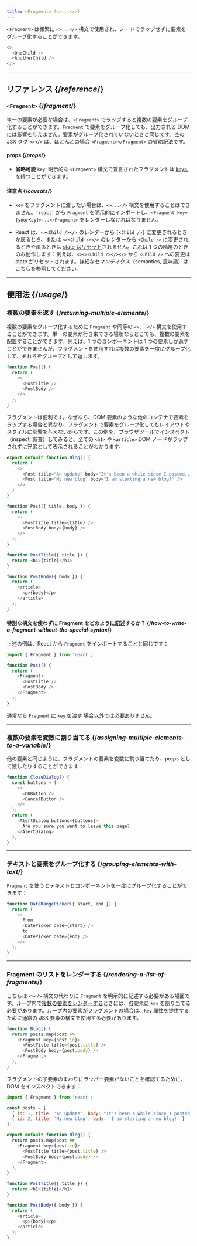 ```yaml
---
title: <Fragment> (<>...</>)
---
```


<Intro>

`<Fragment>` は頻繁に `<>...</>` 構文で使用され、ノードでラップせずに要素をグループ化することができます。

```js
<>
  <OneChild />
  <AnotherChild />
</>
```

</Intro>

<InlineToc />

---

## リファレンス {/*reference*/}

### `<Fragment>` {/*fragment*/}

単一の要素が必要な場合は、`<Fragment>` でラップすると複数の要素をグループ化することができます。`Fragment` で要素をグループ化しても、出力される DOM には影響を与えません。要素がグループ化されていないときと同じです。空の JSX タグ `<></>` は、ほとんどの場合 `<Fragment></Fragment>` の省略記法です。

#### props {/*props*/}

- **省略可能** `key`: 明示的な `<Fragment>` 構文で宣言されたフラグメントは [keys.](/learn/rendering-lists#keeping-list-items-in-order-with-key) を持つことができます。

#### 注意点 {/*caveats*/}

- `key` をフラグメントに渡したい場合は、`<>...</>` 構文を使用することはできません。`'react'` から `Fragment` を明示的にインポートし、`<Fragment key={yourKey}>...</Fragment>` をレンダーしなければなりません。

- React は、`<><Child /></>` のレンダーから `[<Child />]` に変更されるときか戻るとき、または `<><Child /></>` のレンダーから `<Child />` に変更されるときや戻るときは [state はリセット](/learn/preserving-and-resetting-state)されません。これは 1 つの階層のときのみ動作します：例えば、`<><><Child /></></>` から `<Child />` への変更は state がリセットされます。詳細なセマンティクス（semantics, 意味論）は[こちら](https://gist.github.com/clemmy/b3ef00f9507909429d8aa0d3ee4f986b)を参照してください。
---

## 使用法 {/*usage*/}

### 複数の要素を返す {/*returning-multiple-elements*/}

複数の要素をグループ化するために `Fragment` や同等の `<>...</>` 構文を使用することができます。単一の要素が行き来できる場所ならどこでも、複数の要素を配置することができます。例えば、1 つのコンポーネントは 1 つの要素しか返すことができませんが、フラグメントを使用すれば複数の要素を一度にグループ化して、それらをグループとして返します。

```js {3,6}
function Post() {
  return (
    <>
      <PostTitle />
      <PostBody />
    </>
  );
}
```

フラグメントは便利です。なぜなら、DOM 要素のような他のコンテナで要素をラップする場合と異なり、フラグメントで要素をグループ化してもレイアウトやスタイルに影響を与えないからです。この例を、ブラウザツールでインスペクト（inspect, 調査）してみると、全ての `<h1>` や `<article>` DOM ノードがラップされずに兄弟として表示されることがわかります。

<Sandpack>

```js
export default function Blog() {
  return (
    <>
      <Post title="An update" body="It's been a while since I posted..." />
      <Post title="My new blog" body="I am starting a new blog!" />
    </>
  )
}

function Post({ title, body }) {
  return (
    <>
      <PostTitle title={title} />
      <PostBody body={body} />
    </>
  );
}

function PostTitle({ title }) {
  return <h1>{title}</h1>
}

function PostBody({ body }) {
  return (
    <article>
      <p>{body}</p>
    </article>
  );
}
```

</Sandpack>

<DeepDive>

#### 特別な構文を使わずに Fragment をどのように記述するか？ {/*how-to-write-a-fragment-without-the-special-syntax*/}

上述の例は、React から `Fragment` をインポートすることと同じです：

```js {1,5,8}
import { Fragment } from 'react';

function Post() {
  return (
    <Fragment>
      <PostTitle />
      <PostBody />
    </Fragment>
  );
}
```

通常なら [`Fragment` に `key` を渡す](#rendering-a-list-of-fragments) 場合以外では必要ありません。
</DeepDive>

---

### 複数の要素を変数に割り当てる {/*assigning-multiple-elements-to-a-variable*/}

他の要素と同じように、フラグメントの要素を変数に割り当てたり、props として渡したりすることができます：

```js
function CloseDialog() {
  const buttons = (
    <>
      <OKButton />
      <CancelButton />
    </>
  );
  return (
    <AlertDialog buttons={buttons}>
      Are you sure you want to leave this page?
    </AlertDialog>
  );
}
```

---

### テキストと要素をグループ化する {/*grouping-elements-with-text*/}

`Fragment` を使うとテキストとコンポーネントを一度にグループ化することができます：

```js
function DateRangePicker({ start, end }) {
  return (
    <>
      From
      <DatePicker date={start} />
      to
      <DatePicker date={end} />
    </>
  );
}
```

---

### Fragment のリストをレンダーする {/*rendering-a-list-of-fragments*/}

こちらは `<></>` 構文の代わりに `Fragment` を明示的に記述する必要がある場面です。ループ内で[複数の要素をレンダーする](/learn/rendering-lists)ときには、各要素に `key` を割り当てる必要があります。ループ内の要素がフラグメントの場合は、`key` 属性を提供するために通常の JSX 要素の構文を使用する必要があります。

```js {3,6}
function Blog() {
  return posts.map(post =>
    <Fragment key={post.id}>
      <PostTitle title={post.title} />
      <PostBody body={post.body} />
    </Fragment>
  );
}
```

フラグメントの子要素のまわりにラッパー要素がないことを確認するために、DOM をインスペクトできます：

<Sandpack>

```js
import { Fragment } from 'react';

const posts = [
  { id: 1, title: 'An update', body: "It's been a while since I posted..." },
  { id: 2, title: 'My new blog', body: 'I am starting a new blog!' }
];

export default function Blog() {
  return posts.map(post =>
    <Fragment key={post.id}>
      <PostTitle title={post.title} />
      <PostBody body={post.body} />
    </Fragment>
  );
}

function PostTitle({ title }) {
  return <h1>{title}</h1>
}

function PostBody({ body }) {
  return (
    <article>
      <p>{body}</p>
    </article>
  );
}
```

</Sandpack>

